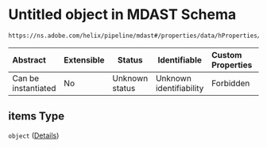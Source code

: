 # Untitled object in MDAST Schema

```txt
https://ns.adobe.com/helix/pipeline/mdast#/properties/data/hProperties/items
```




| Abstract            | Extensible | Status         | Identifiable            | Custom Properties | Additional Properties | Access Restrictions | Defined In                                                      |
| :------------------ | ---------- | -------------- | ----------------------- | :---------------- | --------------------- | ------------------- | --------------------------------------------------------------- |
| Can be instantiated | No         | Unknown status | Unknown identifiability | Forbidden         | Allowed               | none                | [mdast.schema.json\*](mdast.schema.json "open original schema") |

## items Type

`object` ([Details](mdast-properties-data-hproperties-items.md))
